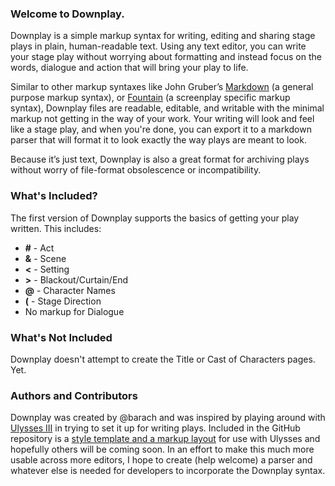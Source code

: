 ### Welcome to Downplay.

Downplay is a simple markup syntax for writing, editing and sharing stage plays in plain, human-readable text. Using any text editor, you can write your stage play without worrying about formatting and instead focus on the words, dialogue and action that will bring your play to life.

Similar to other markup syntaxes like John Gruber’s [Markdown](http://daringfireball.net/projects/markdown/) (a general purpose markup syntax), or [Fountain](http://fountain.io) (a screenplay specific markup syntax), Downplay files are  readable, editable, and writable with the minimal markup not getting in the way of your work. Your writing will look and feel like a stage play, and when you're done, you can export it to a markdown parser that will format it to look exactly the way plays are meant to look.

Because it’s just text, Downplay is also a great format for archiving plays without worry of file-format obsolescence or incompatibility. 

### What's Included?

The first version of Downplay supports the basics of getting your play written. This includes:
* **#**  - Act
* **&**  - Scene
* **<**  - Setting
* **>**  - Blackout/Curtain/End
* **@**  - Character Names
* **(**  - Stage Direction
* No markup for Dialogue

### What's Not Included
Downplay doesn't attempt to create the Title or Cast of Characters pages. Yet.

### Authors and Contributors
Downplay was created by @barach and was inspired by playing around with [Ulysses III](http://www.ulyssesapp.com) in trying to set it up for writing plays. Included in the GitHub repository is a [style template and a markup layout](https://github.com/barach/Downplay/tree/master/Ulysses%20III) for use with Ulysses and hopefully others will be coming soon. In an effort to make this much more usable across more editors, I hope to create (help welcome) a parser and whatever else is needed for developers to incorporate the Downplay syntax.
